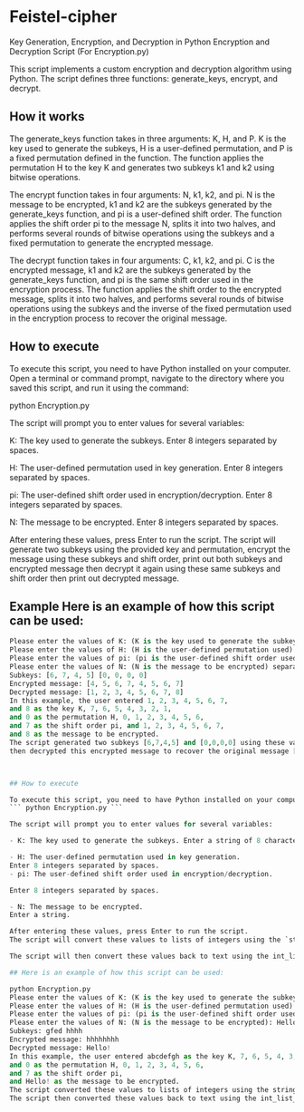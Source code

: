 # Feistel-cipher

Key Generation, Encryption, and Decryption in Python
Encryption and Decryption Script (For Encryption.py)

This script implements a custom encryption and decryption algorithm using Python.
The script defines three functions: generate_keys, encrypt, and decrypt.

## How it works

The generate_keys function takes in three arguments:
K, H, and P. 
K is the key used to generate the subkeys, 
H is a user-defined permutation,
and P is a fixed permutation defined in the function.
The function applies the permutation H to the key K and generates two subkeys k1 and k2 using bitwise operations.

The encrypt function takes in four arguments: 
N, k1, k2, and pi.
N is the message to be encrypted,
k1 and k2 are the subkeys generated by the generate_keys function, and pi is a user-defined shift order.
The function applies the shift order pi to the message N, splits it into two halves, and performs several rounds of bitwise operations using the subkeys and a fixed permutation to generate the encrypted message.

The decrypt function takes in four arguments:
C, k1, k2, and pi.
C is the encrypted message,
k1 and k2 are the subkeys generated by the generate_keys function, 
and pi is the same shift order used in the encryption process.
The function applies the shift order to the encrypted message, splits it into two halves, and performs several rounds of bitwise operations using the subkeys and the inverse of the fixed permutation used in the encryption process to recover the original message.

## How to execute

To execute this script, you need to have Python installed on your computer.
Open a terminal or command prompt, navigate to the directory where you saved this script, and run it using the command:

python Encryption.py

The script will prompt you to enter values for several variables:

K: The key used to generate the subkeys.
Enter 8 integers separated by spaces.

H: The user-defined permutation used in key generation.
Enter 8 integers separated by spaces.

pi: The user-defined shift order used in encryption/decryption. 
Enter 8 integers separated by spaces.

N: The message to be encrypted.
Enter 8 integers separated by spaces.

After entering these values, press Enter to run the script. 
The script will generate two subkeys using the provided key and permutation, encrypt the message using these subkeys and shift order, print out both subkeys and encrypted message then decrypt it again using these same subkeys and shift order then print out decrypted message.



## Example Here is an example of how this script can be used:

``` python Encryption.py
Please enter the values of K: (K is the key used to generate the subkeys) separated by spaces: 1 2 3 4 5 6 7 8 
Please enter the values of H: (H is the user-defined permutation used) separated by spaces: 7 6 5 4 3 2 1 0 
Please enter the values of pi: (pi is the user-defined shift order used) separated by spaces: 0 1 2 3 4 5 6 7
Please enter the values of N: (N is the message to be encrypted) separated by spaces: 1 2 3 4 5 6 7 8
Subkeys: [6, 7, 4, 5] [0, 0, 0, 0]
Encrypted message: [4, 5, 6, 7, 4, 5, 6, 7]
Decrypted message: [1, 2, 3, 4, 5, 6, 7, 8]
In this example, the user entered 1, 2, 3, 4, 5, 6, 7, 
and 8 as the key K, 7, 6, 5, 4, 3, 2, 1, 
and 0 as the permutation H, 0, 1, 2, 3, 4, 5, 6, 
and 7 as the shift order pi, and 1, 2, 3, 4, 5, 6, 7,
and 8 as the message to be encrypted.
The script generated two subkeys [6,7,4,5] and [0,0,0,0] using these values and encrypted the message to get [4,5,6,7,4,5,6,7].
then decrypted this encrypted message to recover the original message [1 ,2 ,3 ,4 ,5 ,6 ,7 ,8].



## How to execute 

To execute this script, you need to have Python installed on your computer. Open a terminal or command prompt, navigate to the directory where you saved this script, and run it using the command:
``` python Encryption.py ``` 

The script will prompt you to enter values for several variables:

- K: The key used to generate the subkeys. Enter a string of 8 characters.

- H: The user-defined permutation used in key generation. 
Enter 8 integers separated by spaces.
- pi: The user-defined shift order used in encryption/decryption. 

Enter 8 integers separated by spaces. 

- N: The message to be encrypted.
Enter a string.

After entering these values, press Enter to run the script.
The script will convert these values to lists of integers using the `string_to_int_list function, generate two subkeys using the provided key and permutation, encrypt the message using these subkeys and shift order, and decrypt it again using these same subkeys and shift order. 

The script will then convert these values back to text using the int_list_to_string function and print out both subkeys and encrypted message then decrypted message.

## Here is an example of how this script can be used:

python Encryption.py
Please enter the values of K: (K is the key used to generate the subkeys) separated by spaces: abcdefgh
Please enter the values of H: (H is the user-defined permutation used) separated by spaces: 7 6 5 4 3 2 1 0
Please enter the values of pi: (pi is the user-defined shift order used) separated by spaces: 0 1 2 3 4 5 6 7
Please enter the values of N: (N is the message to be encrypted): Hello!
Subkeys: gfed hhhh
Encrypted message: hhhhhhhh
Decrypted message: Hello!
In this example, the user entered abcdefgh as the key K, 7, 6, 5, 4, 3, 2, 1, 
and 0 as the permutation H, 0, 1, 2, 3, 4, 5, 6, 
and 7 as the shift order pi, 
and Hello! as the message to be encrypted.
The script converted these values to lists of integers using the string_to_int_list function, generated two subkeys using these values and the generate_keys function, encrypted the message using the encrypt function, and decrypted it again using the decrypt function.
The script then converted these values back to text using the int_list_to_string function and printed out both subkeys and encrypted message then decrypted message.
